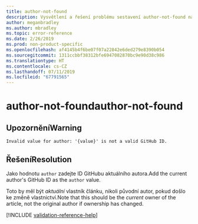 ```yaml
---
title: author-not-found
description: Vysvětlení a řešení problému sestavení author-not-found na webu Docs
author: meganbradley
ms.author: mbradley
ms.topic: error-reference
ms.date: 2/26/2019
ms.prod: non-product-specific
ms.openlocfilehash: af4145b4f6be07f07a22842e6ded279e8390b054
ms.sourcegitcommit: 1311ccbbf38312bfe6947082870bc9e90d38c986
ms.translationtype: HT
ms.contentlocale: cs-CZ
ms.lasthandoff: 07/11/2019
ms.locfileid: "67791565"
---
```

# <a name="author-not-found"></a><span data-ttu-id="c2450-103">author-not-found</span><span class="sxs-lookup"><span data-stu-id="c2450-103">author-not-found</span></span>

## <a name="warning"></a><span data-ttu-id="c2450-104">Upozornění</span><span class="sxs-lookup"><span data-stu-id="c2450-104">Warning</span></span>

`Invalid value for author: '{value}' is not a valid GitHub ID.`

## <a name="resolution"></a><span data-ttu-id="c2450-105">Řešení</span><span class="sxs-lookup"><span data-stu-id="c2450-105">Resolution</span></span>

<span data-ttu-id="c2450-106">Jako hodnotu `author` zadejte ID GitHubu aktuálního autora.</span><span class="sxs-lookup"><span data-stu-id="c2450-106">Add the current author's GitHub ID as the `author` value.</span></span>

<span data-ttu-id="c2450-107">Toto by měl být *aktuální* vlastník článku, nikoli původní autor, pokud došlo ke změně vlastnictví.</span><span class="sxs-lookup"><span data-stu-id="c2450-107">Note that this should be the *current* owner of the article, not the original author if ownership has changed.</span></span>

<!--make sure to add this file to your includes folder and verify the path-->
[!INCLUDE [validation-reference-help](includes/validation-reference-help.md)]
